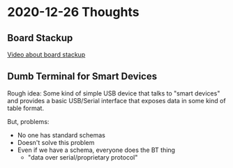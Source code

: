 # 2020-12-26 Thoughts

## Board Stackup

[Video about board stackup](https://www.altium.com/live-conference/altiumlive-2018-annual-pcb-design-summit/sessions/extreme-importance-pc-board-stack-up)

## Dumb Terminal for Smart Devices

Rough idea: Some kind of simple USB device that talks to "smart devices" and provides a basic USB/Serial interface that exposes data in some kind of table format.

But, problems:

* No one has standard schemas
* Doesn't solve this problem
* Even if we have a schema, everyone does the BT thing
    * "data over serial/proprietary protocol"
